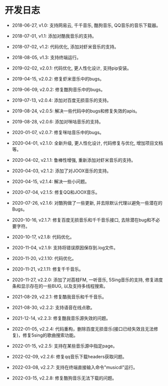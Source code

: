 # 开发日志

- 2018-06-27, v1.0: 支持网易云, 千千音乐, 酷狗音乐, QQ音乐的音乐下载器。

- 2018-07-01, v1.1: 添加对酷我音乐的支持。

- 2018-07-02, v1.2: 代码优化, 添加对虾米音乐的支持。

- 2018-08-05, v1.3: 支持终端运行。

- 2019-02-02, v2.0.1: 代码优化, 更人性化设计, 支持pip安装。

- 2019-04-15, v2.0.2: 修复虾米音乐中的bugs。

- 2019-06-09, v2.0.2: 修复酷狗音乐中的bugs。

- 2019-07-13, v2.0.4: 添加对百度无损音乐的支持。

- 2019-08-24, v2.0.5: 解决一些代码中的bugs和修复失效的apis。

- 2019-08-28, v2.0.6: 添加对咪咕音乐的支持。

- 2020-01-07, v2.0.7: 修复咪咕音乐中的bugs。

- 2020-04-01, v2.1.0: 全新升级, 更人性化设计, 代码修复与优化, 增加项目文档等。

- 2020-04-02, v2.1.1: 鲁棒性增强, 重新添加对虾米音乐的支持。

- 2020-04-03, v2.1.2: 添加了对JOOX音乐的支持。

- 2020-04-15, v2.1.4: 解决一些小问题。

- 2020-07-04, v2.1.5: 修复QQ和JOOX音乐。

- 2020-07-26, v2.1.6: 对酷狗做了一些更新, 并去除默认代理以避免一些潜在的Bugs。

- 2020-10-16, v2.1.7: 修复百度无损音乐和千千音乐接口, 去除潜在bug和不必要字符。

- 2020-10-17, v2.1.8: 代码优化。

- 2020-11-04, v2.1.9: 支持将错误原因保存到.log文件。

- 2020-11-20, v2.1.10: 代码优化。

- 2020-11-21, v2.1.11: 修复千千音乐。

- 2020-11-27, v2.2.0: 添加了对荔枝FM, 一听音乐, 5Sing音乐的支持, 修复进度条和显示存在的一些BUG, 以及支持多线程搜索。

- 2021-08-29, v2.2.1: 修复酷我音乐和千千音乐。

- 2021-08-30, v2.2.2: 支持语音在线点歌。

- 2021-12-14, v2.2.3: 修复酷我音乐源失效的问题。

- 2022-01-05, v2.2.4: 代码重构，删除百度无损音乐(接口已经失效且无法修复)，修复5sing的歌曲搜索功能。

- 2022-01-15, v2.2.5: 支持在某些音乐源中指定page。

- 2022-02-09, v2.2.6: 修复qq音乐下载headers获取问题。

- 2022-03-08, v2.2.7: 支持在终端直接输入命令"musicdl"运行。

- 2022-03-15, v2.2.8: 修复酷狗音乐无法下载的问题。